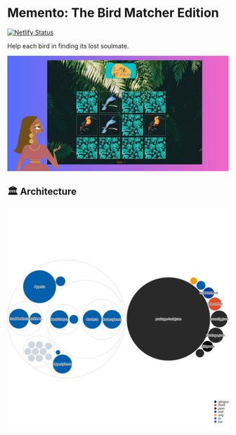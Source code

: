 # Memento: The Bird Matcher Edition

[![Netlify Status](https://api.netlify.com/api/v1/badges/d883ff3d-557c-4cc9-8e24-bc6abe6b64a6/deploy-status)](https://app.netlify.com/sites/mementogame/deploys)

Help each bird in finding its lost soulmate.

![screenshot](./mementoshot.png)

## 🏛 Architecture

![Visualization of the codebase](./diagram.svg)
